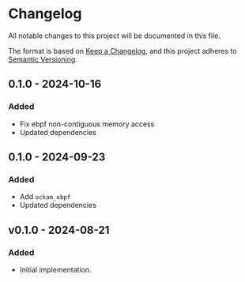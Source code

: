 # Changelog
All notable changes to this project will be documented in this file.

The format is based on [Keep a Changelog](https://keepachangelog.com/en/1.0.0/),
and this project adheres to [Semantic Versioning](https://semver.org/spec/v2.0.0.html).

## 0.1.0 - 2024-10-16

### Added

- Fix ebpf non-contiguous memory access
- Updated dependencies

## 0.1.0 - 2024-09-23

### Added

- Add `ockam_ebpf`
- Updated dependencies

## v0.1.0 - 2024-08-21
### Added

 - Initial implementation.
